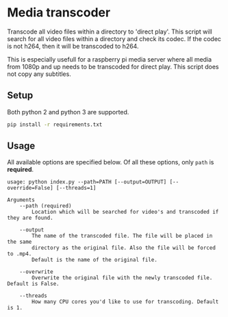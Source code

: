 # Media transcoder

Transcode all video files within a directory to 'direct play'. This script will search for all video files within a directory and check its codec. If the codec is not h264, then it will be transcoded to h264.

This is especially usefull for a raspberry pi media server where all media from 1080p and up needs to be transcoded for direct play. This script does not copy any subtitles.

## Setup

Both python 2 and python 3 are supported.

```bash
pip install -r requirements.txt
```

## Usage

All available options are specified below. Of all these options, only `path` is **required**.

```text
usage: python index.py --path=PATH [--output=OUTPUT] [--override=False] [--threads=1]

Arguments
    --path (required)
        Location which will be searched for video's and transcoded if they are found.

    --output
        The name of the transcoded file. The file will be placed in the same
        directory as the original file. Also the file will be forced to .mp4.
        Default is the name of the original file.

    --overwrite
        Overwrite the original file with the newly transcoded file. Default is False.

    --threads
        How many CPU cores you'd like to use for transcoding. Default is 1.
```
